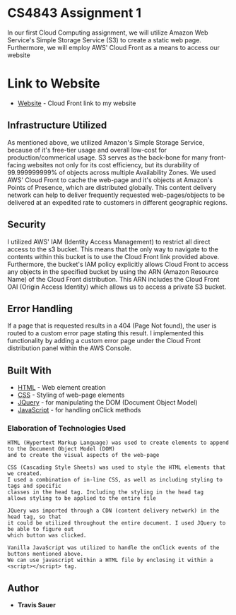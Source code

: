 # CS4843 Assignment 1

In our first Cloud Computing assignment, we will utilize Amazon Web Service's Simple Storage Service (S3) to create a static web page. Furthermore, we will employ AWS' Cloud Front as a means to access our website

# Link to Website

* [Website](https://dh7olf4xhjnat.cloudfront.net/) - Cloud Front link to my website

## Infrastructure Utilized

As mentioned above, we utilized Amazon's Simple Storage Service, because of it's free-tier usage and overall low-cost for production/commerical usage. S3 serves as the back-bone for many front-facing websites not only for its cost efficiency, but its durability of 99.999999999% of objects across multiple Availability Zones. We used AWS' Cloud Front to cache the web-page and it's objects at Amazon's Points of Presence, which are distributed globally. This content delivery network can help to deliver frequently requested web-pages/objects to be delivered at an expedited rate to customers in different geographic regions.

## Security

I utilized AWS' IAM (Identity Access Management) to restrict all direct access to the s3 bucket. This means that the only way to navigate to the contents within this bucket is to use the Cloud Front link provided above. Furthermore, the bucket's IAM policy explicitly allows Cloud Front to access any objects in the specified bucket by using the ARN (Amazon Resource Name) of the Cloud Front distribution. This ARN includes the Cloud Front OAI (Origin Access Identity) which allows us to access a private S3 bucket.

## Error Handling

If a page that is requested results in a 404 (Page Not found), the user is routed to a custom error page stating this result. I implemented this functionality by adding a custom error page under the Cloud Front distribution panel within the AWS Console.

## Built With

* [HTML](https://docs.microsoft.com/en-us/cpp/mfc/html-basics?view=msvc-170) - Web element creation
* [CSS](https://developer.mozilla.org/en-US/docs/Web/CSS) - Styling of web-page elements
* [JQuery](https://www.google.com/search?client=firefox-b-1-d&q=JQuery+Docs) - for manipulating the DOM (Document Object Model)
* [JavaScript](https://devdocs.io/javascript/) - for handling onClick methods


### Elaboration of Technologies Used

```
HTML (Hypertext Markup Language) was used to create elements to append to the Document Object Model (DOM)
and to create the visual aspects of the web-page
```
```
CSS (Cascading Style Sheets) was used to style the HTML elements that we created.
I used a combination of in-line CSS, as well as including styling to tags and specific
classes in the head tag. Including the styling in the head tag
allows styling to be applied to the entire file
```
```
JQuery was imported through a CDN (content delivery network) in the head tag, so that
it could be utilized throughout the entire document. I used JQuery to be able to figure out
which button was clicked.
```
```
Vanilla JavaScript was utilized to handle the onClick events of the buttons mentioned above.
We can use javascript within a HTML file by enclosing it within a <script></script> tag.
```

## Author

* **Travis Sauer**
